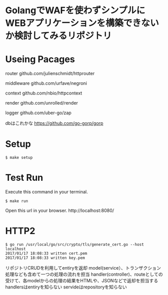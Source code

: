 GolangでWAFを使わずシンプルにWEBアプリケーションを構築できないか検討してみるリポジトリ
===========================

# Useing Pacages

router
github.com/julienschmidt/httprouter

middleware
github.com/urfave/negroni

context
github.com/nbio/httpcontext

render
github.com/unrolled/render

logger
github.com/uber-go/zap

dbはこれかな
https://github.com/go-gorp/gorp

# Setup

```
$ make setup
```

# Test Run

Execute this command in your terminal.

```
$ make run
```

Open this url in your browser.
http://localhost:8080/

# HTTP2

```
$ go run /usr/local/go/src/crypto/tls/generate_cert.go --host localhost
2017/01/17 18:08:33 written cert.pem
2017/01/17 18:08:33 written key.pem
```

リポジトリCRUDを利用してentiryを返却
model(service）、トランザクション処理なども含めて一つの処理の流れを担当
handler(controller)、routeとしての受けて、各modelからの処理の結果をHTMLや、JSONなどで返却を担当する
handlersはentiryを知らない
servideはrepositoryを知らない